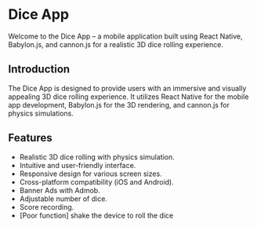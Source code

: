 # Dice App

Welcome to the Dice App – a mobile application built using React Native, Babylon.js, and cannon.js for a realistic 3D dice rolling experience.

## Introduction

The Dice App is designed to provide users with an immersive and visually appealing 3D dice rolling experience. It utilizes React Native for the mobile app development, Babylon.js for the 3D rendering, and cannon.js for physics simulations.

## Features
- Realistic 3D dice rolling with physics simulation.
- Intuitive and user-friendly interface.
- Responsive design for various screen sizes.
- Cross-platform compatibility (iOS and Android).
- Banner Ads with Admob.
- Adjustable number of dice.
- Score recording.
- [Poor function] shake the device to roll the dice
